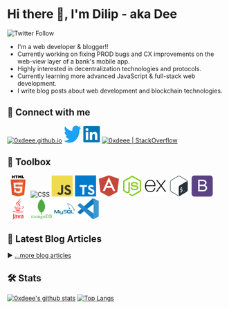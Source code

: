 # Hi there 👋, I'm Dilip - aka Dee

![Twitter Follow](https://img.shields.io/twitter/follow/0xdeee?color=blue&label=Twitter&style=for-the-badge)

- I'm a web developer & blogger!!
- Currently working on fixing PROD bugs and CX improvements on the web-view layer of a bank's mobile app.
- Highly interested in decentralization technologies and protocols.
- Currently learning more advanced JavaScript & full-stack web development.
- I write blog posts about web development and blockchain technologies.

## 🔗 Connect with me

[<img alt="0xdeee.github.io" src="https://maxcdn.icons8.com/Share/icon/ultraviolet/Network/domain1600.png" width="40" height="40"/>][githubpage]
[<img alt="0xdeee | Twitter" src="https://raw.githubusercontent.com/devicons/devicon/9f4f5cdb393299a81125eb5127929ea7bfe42889/icons/twitter/twitter-original.svg" width="40" height="40"/>][twitter]
[<img alt="0xdeee | LinkedIn" src="https://raw.githubusercontent.com/devicons/devicon/9f4f5cdb393299a81125eb5127929ea7bfe42889/icons/linkedin/linkedin-original.svg" width="40" height="40" />][linkedin]
[<img alt="0xdeee | StackOverflow" src="http://cdn.sstatic.net/Sites/stackoverflow/img/apple-touch-icon@2.png?v=73d79a89bded&a" width="40" height="40" />][stackoverflow]

[githubpage]: https://0xdeee.github.io/
[twitter]: https://twitter.com/0xdeee
[linkedin]: https://www.linkedin.com/in/0xdeee/
[stackoverflow]: https://stackoverflow.com/users/13717981/0xdeee?tab=profile

## 🧰 Toolbox

<img src="https://raw.githubusercontent.com/devicons/devicon/9f4f5cdb393299a81125eb5127929ea7bfe42889/icons/html5/html5-original-wordmark.svg" alt="HTML" width="50" height="50"/>
<img src="https://cdn.worldvectorlogo.com/logos/css3.svg" alt="CSS" width="50" height="50"/>
<img src="https://raw.githubusercontent.com/devicons/devicon/9f4f5cdb393299a81125eb5127929ea7bfe42889/icons/javascript/javascript-original.svg" alt="Javascript" width="50" height="50"/>
<img src="https://raw.githubusercontent.com/devicons/devicon/9f4f5cdb393299a81125eb5127929ea7bfe42889/icons/typescript/typescript-original.svg" alt="TypeScript" width="50" height="50"/>
<img src="https://raw.githubusercontent.com/devicons/devicon/9f4f5cdb393299a81125eb5127929ea7bfe42889/icons/angularjs/angularjs-plain.svg" alt="Angular" width="50" height="50"/>
<img src="https://raw.githubusercontent.com/devicons/devicon/9f4f5cdb393299a81125eb5127929ea7bfe42889/icons/nodejs/nodejs-original.svg" alt="Node.js" width="50" height="50"/>
<img src="https://raw.githubusercontent.com/devicons/devicon/9f4f5cdb393299a81125eb5127929ea7bfe42889/icons/express/express-original.svg" alt="Express" width="50" height="50"/>
<img src="https://raw.githubusercontent.com/devicons/devicon/9f4f5cdb393299a81125eb5127929ea7bfe42889/icons/bash/bash-original.svg" alt="Bash" width="50" height="50"/>
<img src="https://raw.githubusercontent.com/devicons/devicon/9f4f5cdb393299a81125eb5127929ea7bfe42889/icons/bootstrap/bootstrap-plain.svg" alt="Bootstrap" width="50" height="50"/>
<img src="https://raw.githubusercontent.com/devicons/devicon/9f4f5cdb393299a81125eb5127929ea7bfe42889/icons/java/java-plain-wordmark.svg" alt="Java" width="50" height="50"/>
<img src="https://raw.githubusercontent.com/devicons/devicon/9f4f5cdb393299a81125eb5127929ea7bfe42889/icons/mongodb/mongodb-plain-wordmark.svg" alt="MongoDB" width="50" height="50"/>
<img src="https://raw.githubusercontent.com/devicons/devicon/9f4f5cdb393299a81125eb5127929ea7bfe42889/icons/mysql/mysql-plain-wordmark.svg" alt="MySQL" width="50" height="50"/>
<img src="https://raw.githubusercontent.com/devicons/devicon/9f4f5cdb393299a81125eb5127929ea7bfe42889/icons/vscode/vscode-original.svg" alt="VScode" width="50" height="50"/>

## 📘 Latest Blog Articles

<!-- BLOG-POST-LIST:START -->
<!-- BLOG-POST-LIST:END -->

▶ [...more blog articles](https://catalins.tech)

## 🛠 Stats

[![0xdeee's github stats](https://github-readme-stats.vercel.app/api?username=0xdeee&count_private=true&show_icons=true&theme=nightowl)](https://github.com/anuraghazra/github-readme-stats)
[![Top Langs](https://github-readme-stats.vercel.app/api/top-langs/?username=0xdeee&layout=compact&theme=nightowl)](https://github.com/anuraghazra/github-readme-stats)
